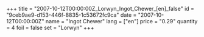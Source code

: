 +++
title = "2007-10-12T00:00:00Z_Lorwyn_Ingot_Chewer_[en]_false"
id = "9ceb9ae9-d153-446f-8835-1c53672fc9ca"
date = "2007-10-12T00:00:00Z"
name = "Ingot Chewer"
lang = ["en"]
price = "0.29"
quantity = 4
foil = false
set = "Lorwyn"
+++
